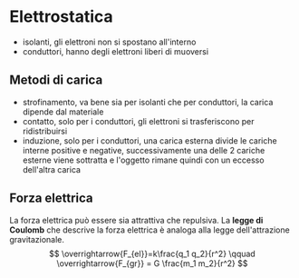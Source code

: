 # Elettrostatica
* isolanti, gli elettroni non si spostano all'interno
* conduttori, hanno degli elettroni liberi di muoversi
<!-- toc -->

## Metodi di carica
- strofinamento, va bene sia per isolanti che per conduttori, la carica dipende dal materiale
- contatto, solo per i conduttori, gli elettroni si trasferiscono per ridistribuirsi
- induzione, solo per i conduttori, una carica esterna divide le cariche interne positive e negative, successivamente una delle 2 cariche esterne viene sottratta e l'oggetto rimane quindi con un eccesso dell'altra carica

## Forza elettrica
La forza elettrica può essere sia attrattiva che repulsiva.
La **legge di Coulomb** che descrive la forza elettrica è analoga alla legge dell'attrazione gravitazionale.
$$
\overrightarrow{F_{el}}=k\frac{q_1 q_2}{r^2} \qquad \overrightarrow{F_{gr}} = G \frac{m_1 m_2}{r^2}
$$